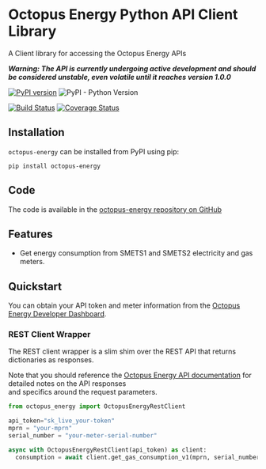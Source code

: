 # Octopus Energy Python API Client Library
A Client library for accessing the Octopus Energy APIs

***Warning: The API is currently undergoing active development and should be considered unstable,
even volatile until it reaches version 1.0.0***

[![PyPI version](https://badge.fury.io/py/octopus-energy.svg)](https://badge.fury.io/py/octopus-energy)
![PyPI - Python Version](https://img.shields.io/pypi/pyversions/octopus-energy)

[![Build Status](https://travis-ci.com/markallanson/octopus-energy.svg?branch=main)](https://travis-ci.com/markallanson/octopus-energy)
[![Coverage Status](https://coveralls.io/repos/github/markallanson/octopus-energy/badge.svg?branch=main)](https://coveralls.io/github/markallanson/octopus-energy?branch=main)

## Installation
`octopus-energy` can be installed from PyPI using pip:

```shell
pip install octopus-energy
```

## Code
The code is available in the [octopus-energy repository on GitHub][github]

## Features

* Get energy consumption from SMETS1 and SMETS2 electricity and gas meters.

## Quickstart
You can obtain your API token and meter information from the [Octopus Energy Developer 
Dashboard][octo dashboard].

### REST Client Wrapper
The REST client wrapper is a slim shim over the REST API that returns dictionaries as responses. 

Note that you should reference the [Octopus Energy API documentation][octo api] for detailed notes on the API responses  
and specifics around the request parameters.

```python
from octopus_energy import OctopusEnergyRestClient

api_token="sk_live_your-token"
mprn = "your-mprn"
serial_number = "your-meter-serial-number"

async with OctopusEnergyRestClient(api_token) as client:
  consumption = await client.get_gas_consumption_v1(mprn, serial_number)
```

[github]: https://github.com/markallanson/octopus-energy
[octo dashboard]: https://octopus.energy/dashboard/developer/
[octo api]: https://developer.octopus.energy/docs/api/